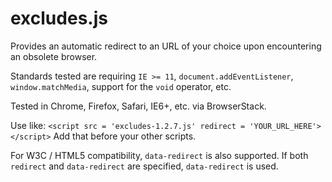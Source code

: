 # excludes.js
Provides an automatic redirect to an URL of your choice upon encountering an obsolete browser.

Standards tested are requiring `IE >= 11`, `document.addEventListener`, `window.matchMedia`, support for the `void` operator, etc.

Tested in Chrome, Firefox, Safari, IE6+, etc. via BrowserStack.

Use like: `<script src = 'excludes-1.2.7.js' redirect = 'YOUR_URL_HERE'></script>`
Add that before your other scripts.

For W3C / HTML5 compatibility, `data-redirect` is also supported. If both `redirect` and `data-redirect` are specified, `data-redirect` is used.

